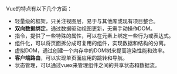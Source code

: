 Vue的特点有以下几个方面：
- 轻量级的框架，只关注视图层，易于与其他库或现有项目整合。
- **双向数据绑定**，通过数据驱动视图更新，无需手动操作DOM。
- 指令，提供了一些特殊的属性，可以在元素上绑定一些行为或表达式。
- 组件化，可以将页面拆分成可复用的组件，实现数据和结构的分离。
- 虚拟DOM，通过创建一个内存中的DOM树来提高渲染性能和效率。
- **客户端路由**，可以实现单页面应用的跳转和导航。
- 状态管理，可以通过vuex来管理组件之间的共享状态和数据流。